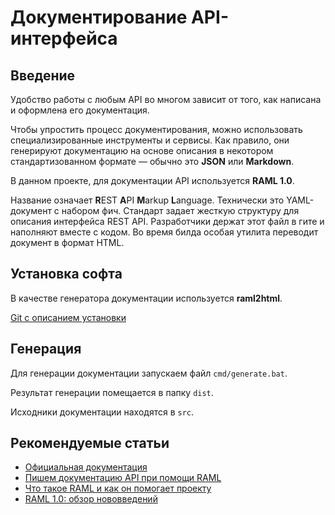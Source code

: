 # Документирование API-интерфейса

## Введение

Удобство работы с любым API во многом зависит от того, как написана 
и оформлена его документация.

Чтобы упростить процесс документирования, можно использовать специализированные 
инструменты и сервисы. Как правило, они генерируют документацию на основе описания 
в некотором стандартизованном формате — обычно это **JSON** или **Markdown**.

В данном проекте, для документации API используется **RAML 1.0**.

Название означает **R**EST **A**PI **M**arkup **L**anguage. 
Технически это YAML-документ с набором фич. 
Стандарт задает жесткую структуру для описания интерфейса REST API. 
Разработчики держат этот файл в гите и наполняют вместе с кодом. 
Во время билда особая утилита переводит документ в формат HTML.

## Установка софта

В качестве генератора документации используется **raml2html**.

[Git с описанием установки](https://github.com/raml2html/raml2html)

## Генерация

Для генерации документации запускаем файл `cmd/generate.bat`.

Результат генерации помещается в папку `dist`.

Исходники документации находятся в `src`.

## Рекомендуемые статьи

* [Официальная документация](https://github.com/raml-org/raml-spec/blob/master/versions/raml-10/raml-10.md)
* [Пишем документацию API при помощи RAML](https://habrahabr.ru/company/selectel/blog/265337/)
* [Что такое RAML и как он помогает проекту](http://grishaev.me/raml)
* [RAML 1.0: обзор нововведений](https://habrahabr.ru/company/selectel/blog/281178/)
